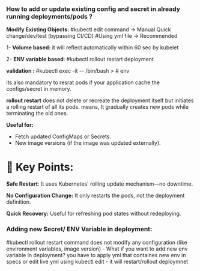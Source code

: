 

### How to add or update existing config and secret in already running deployments/pods ? 


**Modify Existing Objects:**
#kubectl edit command  -> Manual  Quick change/dev/test  (bypassing CI/CD)
#Using yml file   -> Recommended



1- **Volume based:** it will reflect automatically within 60 sec by kubelet

2- **ENV variable based**: #kubectl rollout restart deployment <deployment name>

**validation :** #kubectl exec -it <pod-name> -- /bin/bash   >  # env

its also mandatory to resrat pods if your application cache the configs/secret in memory.


**rollout restart** does not delete or recreate the deployment itself but initiates a rolling restart of all its pods.
means, It gradually creates new pods while terminating the old ones.

**Useful for:**
- Fetch updated ConfigMaps or Secrets.
- New image versions (if the image was updated externally).



# 🚀 Key Points:

**Safe Restart**: It uses Kubernetes' rolling update mechanism—no downtime.

**No Configuration Change:** It only restarts the pods, not the deployment definition.

**Quick Recovery:** Useful for refreshing pod states without redeploying.


### Adding new Secret/ ENV Variable in deployment:

#kubectl rollout restart  command does not modify any configuration (like environment variables, image version) -
What if you want to add new env variable in deployment? you have to apply yml that containes new env in specs or edit live yml using kubectl edit - it will restart/rollout deploymnet 


